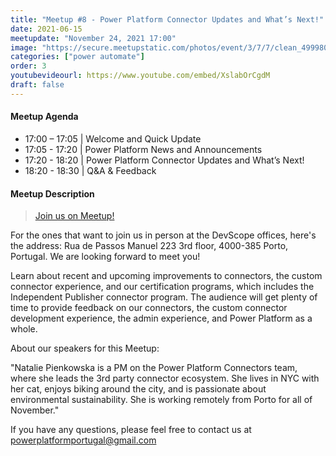 ```yaml
---
title: "Meetup #8 - Power Platform Connector Updates and What’s Next!"
date: 2021-06-15
meetupdate: "November 24, 2021 17:00"
image: "https://secure.meetupstatic.com/photos/event/3/7/7/clean_499980887.jpeg"
categories: ["power automate"]
order: 3
youtubevideourl: https://www.youtube.com/embed/XslabOrCgdM
draft: false
---
```


#### Meetup Agenda

* 17:00 – 17:05 | Welcome and Quick Update
* 17:05 - 17:20 | Power Platform News and Announcements
* 17:20 - 18:20 | Power Platform Connector Updates and What’s Next!
* 18:20 - 18:30 | Q&A & Feedback

#### Meetup Description

> [Join us on Meetup!](https://www.meetup.com/pt-BR/power_platform_portugal/events/281867985/)

For the ones that want to join us in person at the DevScope offices, here's the address: Rua de Passos Manuel 223 3rd floor, 4000-385 Porto, Portugal. We are looking forward to meet you!

Learn about recent and upcoming improvements to connectors, the custom connector experience, and our certification programs, which includes the Independent Publisher connector program. The audience will get plenty of time to provide feedback on our connectors, the custom connector development experience, the admin experience, and Power Platform as a whole.

About our speakers for this Meetup:

"Natalie Pienkowska is a PM on the Power Platform Connectors team, where she leads the 3rd party connector ecosystem. She lives in NYC with her cat, enjoys biking around the city, and is passionate about environmental sustainability. She is working remotely from Porto for all of November."

If you have any questions, please feel free to contact us at powerplatformportugal@gmail.com